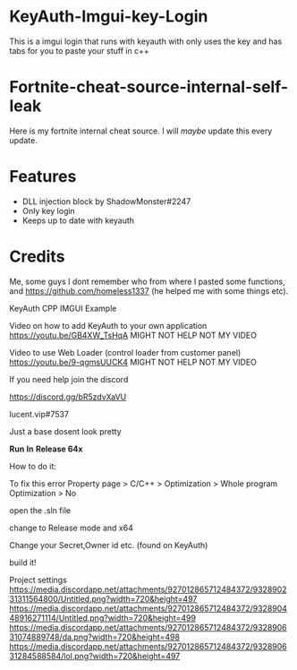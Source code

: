 # KeyAuth-Imgui-key-Login
This is a imgui login that runs with keyauth with only uses the key and has tabs for you to paste your stuff in c++



# Fortnite-cheat-source-internal-self-leak
Here is my fortnite internal cheat source. I will *maybe* update this every update.

# Features
* DLL injection block by ShadowMonster#2247
* Only key login
* Keeps up to date with keyauth




# Credits 

Me, some guys I dont remember who from where I pasted some functions, and https://github.com/homeless1337 (he helped me with some things etc).





KeyAuth CPP IMGUI Example

Video on how to add KeyAuth to your own application https://youtu.be/GB4XW_TsHqA
MIGHT NOT HELP NOT MY VIDEO

Video to use Web Loader (control loader from customer panel) https://youtu.be/9-qgmsUUCK4
MIGHT NOT HELP NOT MY VIDEO


If you need help join the discord

https://discord.gg/bR5zdvXaVU

lucent.vip#7537

Just a base dosent look pretty


**Run**
**In**
**Release 64x**



How to do it:

To fix this error
Property page > C/C++ > Optimization > Whole program Optimization > No

open the .sln file

change to Release mode and x64

Change your Secret,Owner id etc. (found on KeyAuth)

build it!


Project settings
https://media.discordapp.net/attachments/927012865712484372/932890231311564800/Untitled.png?width=720&height=497
https://media.discordapp.net/attachments/927012865712484372/932890448916271114/Untitled.png?width=720&height=499
https://media.discordapp.net/attachments/927012865712484372/932890631074889748/da.png?width=720&height=498
https://media.discordapp.net/attachments/927012865712484372/932890631284588584/lol.png?width=720&height=497
